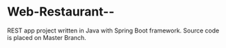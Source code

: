 # Web-Restaurant--
REST app project written in Java with Spring Boot framework.
Source code is placed on Master Branch.
